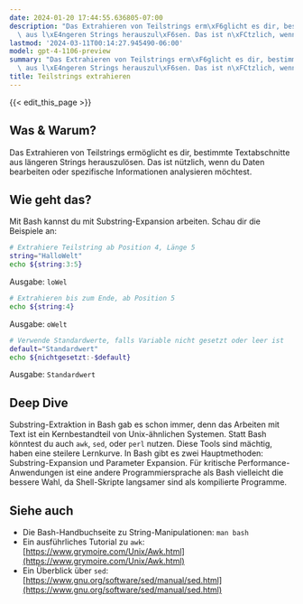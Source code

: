 ```yaml
---
date: 2024-01-20 17:44:55.636805-07:00
description: "Das Extrahieren von Teilstrings erm\xF6glicht es dir, bestimmte Textabschnitte\
  \ aus l\xE4ngeren Strings herauszul\xF6sen. Das ist n\xFCtzlich, wenn du Daten bearbeiten\u2026"
lastmod: '2024-03-11T00:14:27.945490-06:00'
model: gpt-4-1106-preview
summary: "Das Extrahieren von Teilstrings erm\xF6glicht es dir, bestimmte Textabschnitte\
  \ aus l\xE4ngeren Strings herauszul\xF6sen. Das ist n\xFCtzlich, wenn du Daten bearbeiten\u2026"
title: Teilstrings extrahieren
---
```


{{< edit_this_page >}}

## Was & Warum?
Das Extrahieren von Teilstrings ermöglicht es dir, bestimmte Textabschnitte aus längeren Strings herauszulösen. Das ist nützlich, wenn du Daten bearbeiten oder spezifische Informationen analysieren möchtest.

## Wie geht das?
Mit Bash kannst du mit Substring-Expansion arbeiten. Schau dir die Beispiele an:

```Bash
# Extrahiere Teilstring ab Position 4, Länge 5
string="HalloWelt"
echo ${string:3:5}
```
Ausgabe: `loWel`

```Bash
# Extrahieren bis zum Ende, ab Position 5
echo ${string:4}
```
Ausgabe: `oWelt`

```Bash
# Verwende Standardwerte, falls Variable nicht gesetzt oder leer ist
default="Standardwert"
echo ${nichtgesetzt:-$default}
```
Ausgabe: `Standardwert`

## Deep Dive
Substring-Extraktion in Bash gab es schon immer, denn das Arbeiten mit Text ist ein Kernbestandteil von Unix-ähnlichen Systemen. Statt Bash könntest du auch `awk`, `sed`, oder `perl` nutzen. Diese Tools sind mächtig, haben eine steilere Lernkurve. In Bash gibt es zwei Hauptmethoden: Substring-Expansion und Parameter Expansion. Für kritische Performance-Anwendungen ist eine andere Programmiersprache als Bash vielleicht die bessere Wahl, da Shell-Skripte langsamer sind als kompilierte Programme.

## Siehe auch
- Die Bash-Handbuchseite zu String-Manipulationen: `man bash`
- Ein ausführliches Tutorial zu `awk`: [https://www.grymoire.com/Unix/Awk.html](https://www.grymoire.com/Unix/Awk.html)
- Ein Überblick über `sed`: [https://www.gnu.org/software/sed/manual/sed.html](https://www.gnu.org/software/sed/manual/sed.html)
